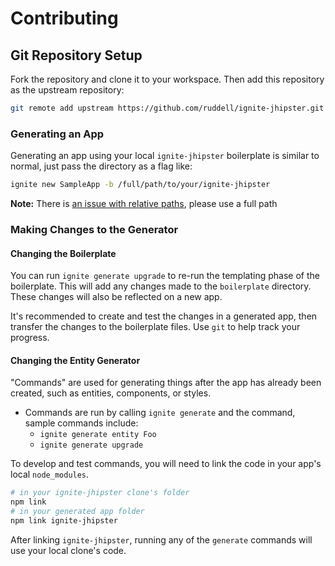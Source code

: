 # Contributing

## Git Repository Setup

Fork the repository and clone it to your workspace. Then add this repository as the upstream repository:

```sh
git remote add upstream https://github.com/ruddell/ignite-jhipster.git
```

### Generating an App

Generating an app using your local `ignite-jhipster` boilerplate is similar to normal, just pass the directory as a flag like:

```sh
ignite new SampleApp -b /full/path/to/your/ignite-jhipster
```

**Note:** There is [an issue with relative paths](https://github.com/infinitered/ignite-ir-boilerplate/issues/107), please use a full path

### Making Changes to the Generator

#### Changing the Boilerplate

You can run `ignite generate upgrade` to re-run the templating phase of the boilerplate. This will add any changes made to the
`boilerplate` directory. These changes will also be reflected on a new app.

It's recommended to create and test the changes in a generated app, then transfer the changes to the boilerplate files. Use `git` to help track your progress.

#### Changing the Entity Generator

"Commands" are used for generating things after the app has already been created, such as entities, components, or styles.

- Commands are run by calling `ignite generate` and the command, sample commands include:
  - `ignite generate entity Foo`
  - `ignite generate upgrade`

To develop and test commands, you will need to link the code in your app's local `node_modules`.

```sh
# in your ignite-jhipster clone's folder
npm link
# in your generated app folder
npm link ignite-jhipster
```

After linking `ignite-jhipster`, running any of the `generate` commands will use your local clone's code.
